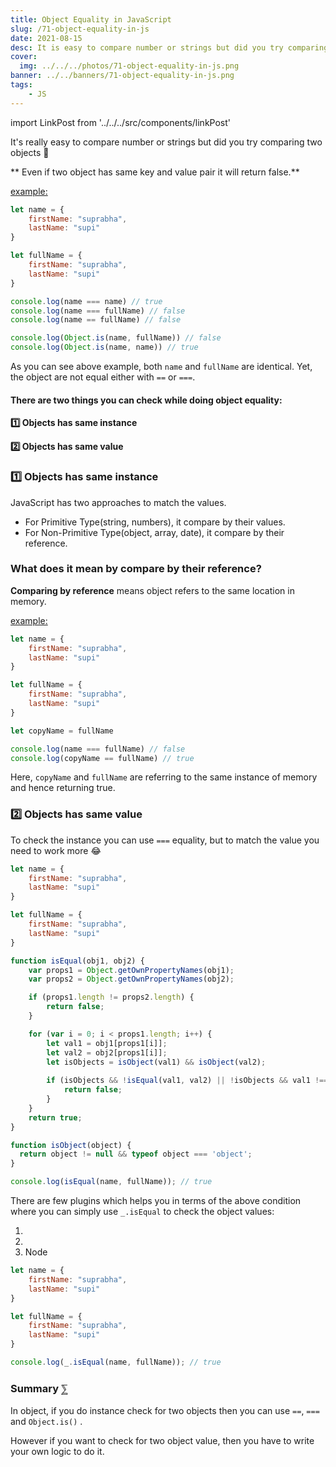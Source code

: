```yaml
---
title: Object Equality in JavaScript
slug: /71-object-equality-in-js
date: 2021-08-15
desc: It is easy to compare number or strings but did you try comparing two objects
cover:
  img: ../../../photos/71-object-equality-in-js.png
banner: ../../banners/71-object-equality-in-js.png
tags:
    - JS
---
```


import LinkPost from '../../../src/components/linkPost'

<p><span class='first-letter'>I</span>t's really easy to compare number or strings but did you try comparing two objects 🤔 </p>

** Even if two object has same key and value pair it will return false.**

<u>example:</u>

```js
let name = {
    firstName: "suprabha",
    lastName: "supi"
}

let fullName = {
    firstName: "suprabha",
    lastName: "supi"
}

console.log(name === name) // true
console.log(name === fullName) // false
console.log(name == fullName) // false

console.log(Object.is(name, fullName)) // false
console.log(Object.is(name, name)) // true
```

As you can see above example, both `name` and `fullName` are identical. Yet, the object are not equal either with `==` or `===`.

#### There are two things you can check while doing object equality:

**1️⃣ Objects has same instance**

**2️⃣ Objects has same value**

### 1️⃣ Objects has same instance

JavaScript has two approaches to match the values.

- For Primitive Type(string, numbers), it compare by their values.
- For Non-Primitive Type(object, array, date), it compare by their reference.

### What does it mean by **compare by their reference**?

**Comparing by reference** means object refers to the same location in memory.

<u>example:</u>

```js
let name = {
    firstName: "suprabha",
    lastName: "supi"
}

let fullName = {
    firstName: "suprabha",
    lastName: "supi"
}

let copyName = fullName

console.log(name === fullName) // false
console.log(copyName == fullName) // true
```

Here, `copyName` and `fullName` are referring to the same instance of memory and hence returning true.

### 2️⃣ Objects has same value

To check the instance you can use `===` equality, but to match the value you need to work more 😂

```js
let name = {
    firstName: "suprabha",
    lastName: "supi"
}

let fullName = {
    firstName: "suprabha",
    lastName: "supi"
}

function isEqual(obj1, obj2) {
    var props1 = Object.getOwnPropertyNames(obj1);
    var props2 = Object.getOwnPropertyNames(obj2);

    if (props1.length != props2.length) {
        return false;
    }

    for (var i = 0; i < props1.length; i++) {
        let val1 = obj1[props1[i]];
        let val2 = obj2[props1[i]];
        let isObjects = isObject(val1) && isObject(val2);
        
        if (isObjects && !isEqual(val1, val2) || !isObjects && val1 !== val2) {
            return false;
        }
    }
    return true;
}

function isObject(object) {
  return object != null && typeof object === 'object';
}

console.log(isEqual(name, fullName)); // true
```

There are few plugins which helps you in terms of the above condition where you can simply use `_.isEqual` to check the object values:

1. <LinkPost href="http://underscorejs.org/#isEqual" name="UnderScore" />
2. <LinkPost href="https://lodash.com/docs#isEqual" name="Lodash" />
3. <LinkPost href="https://nodejs.org/api/util.html#util_util_isdeepstrictequal_val1_val2" name="isDeepStrictEqual(object1, object2)" /> Node

```js
let name = {
    firstName: "suprabha",
    lastName: "supi"
}

let fullName = {
    firstName: "suprabha",
    lastName: "supi"
}

console.log(_.isEqual(name, fullName)); // true
```

### Summary ⅀

In object, if you do instance check for two objects then you can use `==`, `===` and `Object.is()` .

However if you want to check for two object value, then you have to write your own logic to do it.